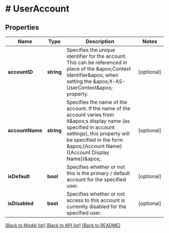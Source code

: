 # # UserAccount

## Properties

Name | Type | Description | Notes
------------ | ------------- | ------------- | -------------
**accountID** | **string** | Specifies the unique identifier for the account.  This can be referenced in place of the &amp;apos;Context Identifier&amp;apos; when setting the &amp;apos;X-AS-UserContext&amp;apos; property. | [optional] 
**accountName** | **string** | Specifies the name of the account.  If the name of the account varies from it&amp;apos;s display name (as specified in account settings), this property will be specified in the form &amp;apos;{Account Name} ({Account Display Name})&amp;apos;. | [optional] 
**isDefault** | **bool** | Specifies whether or not this is the primary / default account for the specified user. | [optional] 
**isDisabled** | **bool** | Specifies whether or not access to this account is currently disabled for the specified user. | [optional] 

[[Back to Model list]](../../README.md#documentation-for-models) [[Back to API list]](../../README.md#documentation-for-api-endpoints) [[Back to README]](../../README.md)


